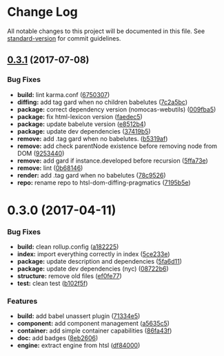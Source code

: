 # Change Log

All notable changes to this project will be documented in this file. See [standard-version](https://github.com/conventional-changelog/standard-version) for commit guidelines.

<a name="0.3.1"></a>
## [0.3.1](https://github.com/nomocas/htsl-dom-diffing-pragmatics/compare/v0.3.0...v0.3.1) (2017-07-08)


### Bug Fixes

* **build:** lint karma.conf ([6750307](https://github.com/nomocas/htsl-dom-diffing-pragmatics/commit/6750307))
* **diffing:** add tag gard when no children babelutes ([7c2a5bc](https://github.com/nomocas/htsl-dom-diffing-pragmatics/commit/7c2a5bc))
* **package:** correct dependency version (nomocas-webutils) ([009fba5](https://github.com/nomocas/htsl-dom-diffing-pragmatics/commit/009fba5))
* **package:** fix html-lexicon version ([faedec5](https://github.com/nomocas/htsl-dom-diffing-pragmatics/commit/faedec5))
* **package:** update babelute version ([e8512b4](https://github.com/nomocas/htsl-dom-diffing-pragmatics/commit/e8512b4))
* **package:** update dev dependencies ([37419b5](https://github.com/nomocas/htsl-dom-diffing-pragmatics/commit/37419b5))
* **remove:** add .tag gard when no babelutes. ([b5319af](https://github.com/nomocas/htsl-dom-diffing-pragmatics/commit/b5319af))
* **remove:** add check parentNode existence before removing node from DOM ([9253440](https://github.com/nomocas/htsl-dom-diffing-pragmatics/commit/9253440))
* **remove:** add gard if instance.developed before recursion ([5ffa73e](https://github.com/nomocas/htsl-dom-diffing-pragmatics/commit/5ffa73e))
* **remove:** lint ([0b68146](https://github.com/nomocas/htsl-dom-diffing-pragmatics/commit/0b68146))
* **render:** add .tag gard when no babelutes ([78c9526](https://github.com/nomocas/htsl-dom-diffing-pragmatics/commit/78c9526))
* **repo:** rename repo to htsl-dom-diffing-pragmatics ([7195b5e](https://github.com/nomocas/htsl-dom-diffing-pragmatics/commit/7195b5e))



<a name="0.3.0"></a>
# 0.3.0 (2017-04-11)


### Bug Fixes

* **build:** clean rollup.config ([a182225](https://github.com/nomocas/htsl-dom-diffing-pragmatics/commit/a182225))
* **index:** import everything correctly in index ([5ce233e](https://github.com/nomocas/htsl-dom-diffing-pragmatics/commit/5ce233e))
* **package:** update description and dependencies ([5fa6d11](https://github.com/nomocas/htsl-dom-diffing-pragmatics/commit/5fa6d11))
* **package:** update dev dependencies (nyc) ([08722b6](https://github.com/nomocas/htsl-dom-diffing-pragmatics/commit/08722b6))
* **structure:** remove old files ([ef0fe77](https://github.com/nomocas/htsl-dom-diffing-pragmatics/commit/ef0fe77))
* **test:** clean test ([b102f5f](https://github.com/nomocas/htsl-dom-diffing-pragmatics/commit/b102f5f))


### Features

* **build:** add babel unassert plugin ([71334e5](https://github.com/nomocas/htsl-dom-diffing-pragmatics/commit/71334e5))
* **component:** add component management ([a5635c5](https://github.com/nomocas/htsl-dom-diffing-pragmatics/commit/a5635c5))
* **container:** add simple container capabilities ([86fa43f](https://github.com/nomocas/htsl-dom-diffing-pragmatics/commit/86fa43f))
* **doc:** add badges ([8eb2606](https://github.com/nomocas/htsl-dom-diffing-pragmatics/commit/8eb2606))
* **engine:** extract engine from htsl ([df84000](https://github.com/nomocas/htsl-dom-diffing-pragmatics/commit/df84000))
